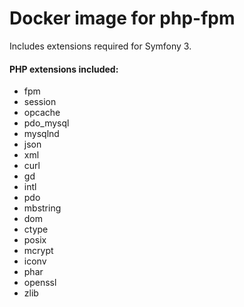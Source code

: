 # Docker image for php-fpm

Includes extensions required for Symfony 3.

#### PHP extensions included:
* fpm
* session
* opcache
* pdo_mysql
* mysqlnd
* json
* xml
* curl
* gd
* intl
* pdo
* mbstring
* dom
* ctype
* posix
* mcrypt
* iconv
* phar
* openssl
* zlib
